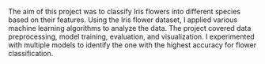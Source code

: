 The aim of this project was to classify Iris flowers into different species based on their features. Using the Iris flower dataset, I applied various machine learning algorithms to analyze the data. The project covered data preprocessing, model training, evaluation, and visualization. I experimented with multiple models to identify the one with the highest accuracy for flower classification.
